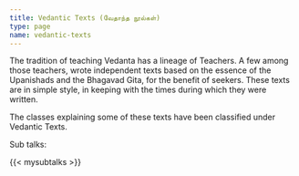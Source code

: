 ```yaml
---
title: Vedantic Texts (வேதாந்த நூல்கள்)
type: page
name: vedantic-texts
---
```


The tradition of teaching Vedanta has a lineage of Teachers.  A few among those teachers, wrote independent texts based on the essence of the Upanishads and the Bhagavad Gita, for the benefit of seekers.  These texts are in simple style, in keeping with the times during which they were written.

The classes explaining some of these texts have been classified under Vedantic Texts.

Sub talks:

{{< mysubtalks >}}